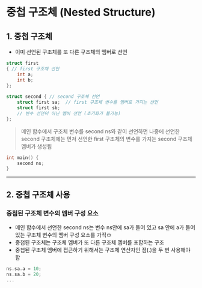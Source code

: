# 중첩 구조체 (Nested Structure)

## 1. 중첩 구조체
- 이미 선언된 구조체를 또 다른 구조체의 멤버로 선언

```C
struct first
{ // first 구조체 선언
    int a;
    int b;
};
    
struct second { // second 구조체 선언
    struct first sa;  // first 구조체 변수를 멤버로 가지는 선언 
    struct first sb;
    // 변수 선언이 아닌 멤버 선언 (초기화가 불가능)
};
```

> 메인 함수에서 구조체 변수를 second ns와 같이 선언하면 나중에 선언한 second 구조체에는 먼저 선언한 first 구조체의 변수를 가지는 second 구조체 멤버가 생성됨
```C
int main() {
    second ns;
}
```

<hr>

## 2. 중첩 구조체 사용
### 중첩된 구조체 변수의 멤버 구성 요소
- 메인 함수에서 선언한 second ns는 변수 ns안에 sa가 들어 있고 sa 안에 a가 들어있는 구조체 변수의 멤버 구성 요소를 가직ㅁ
- 중첩된 구조체는 구조체 멤버가 또 다른 구조체 멤버를 포함하는 구조
- 중첩된 구조체 멤버에 접근하기 위해서는 구조체 연산자인 점(.)을 두 번 사용해야 함

```C
ns.sa.a = 10;
ns.sa.b = 20;
...
```
